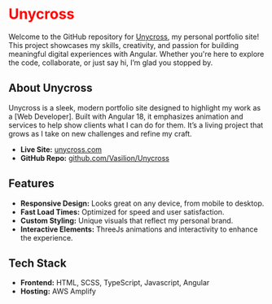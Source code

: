 <h1 style="color: red;">Unycross</h1>

Welcome to the GitHub repository for [Unycross](https://www.unycross.com/), my personal portfolio site! This project showcases my skills, creativity, and passion for building meaningful digital experiences with Angular. Whether you're here to explore the code, collaborate, or just say hi, I’m glad you stopped by.

## About Unycross

Unycross is a sleek, modern portfolio site designed to highlight my work as a [Web Developer]. Built with Angular 18, it emphasizes animation and services to help show clients what I can do for them. It’s a living project that grows as I take on new challenges and refine my craft.

- **Live Site:** [unycross.com](https://www.unycross.com/)
- **GitHub Repo:** [github.com/Vasilion/Unycross](https://github.com/Vasilion/Unycross)

## Features

- **Responsive Design:** Looks great on any device, from mobile to desktop.
- **Fast Load Times:** Optimized for speed and user satisfaction.
- **Custom Styling:** Unique visuals that reflect my personal brand.
- **Interactive Elements:** ThreeJs animations and interactivity to enhance the experience.

## Tech Stack

- **Frontend:** HTML, SCSS, TypeScript, Javascript, Angular
- **Hosting:** AWS Amplify
